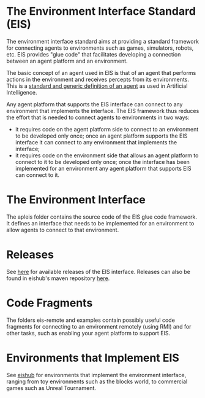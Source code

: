 # The Environment Interface Standard (EIS)

The environment interface standard aims at providing a standard framework for connecting agents to environments such as games, simulators, robots, etc. EIS provides "glue code" that facilitates developing a connection between an agent platform and an environment.

The basic concept of an agent used in EIS is that of an agent that performs actions in the environment and receives percepts from its environments. This is a [standard and generic definition of an agent](http://en.wikipedia.org/wiki/Intelligent_agent) as used in Artificial Intelligence.

Any agent platform that supports the EIS interface can connect to any environment that implements the interface. The EIS framework thus reduces the effort that is needed to connect agents to environments in two ways:

* it requires code on the agent platform side to connect to an environment to be developed only once; once an agent platform supports the EIS interface it can connect to any environment that implements the interface;
* it requires code on the environment side that allows an agent platform to connect to it to be developed only once; once the interface has been implemented for an environment any agent platform that supports EIS can connect to it.

# The Environment Interface
The apleis folder contains the source code of the EIS glue code framework. It defines an interface that needs to be implemented for an environment to allow agents to connect to that environment.

# Releases
See [here](https://github.com/eishub/eis/releases) for available releases of the EIS interface. Releases can also be found in eishub's maven repository [here](https://github.com/eishub/mvn-repo/tree/master/apleis).

# Code Fragments
The folders eis-remote and examples contain possibly useful code fragments for connecting to an environment remotely (using RMI) and for other tasks, such as enabling your agent platform to support EIS.

# Environments that Implement EIS

See [eishub](https://github.com/eishub/) for environments that implement the environment interface, ranging from toy environments such as the blocks world, to commercial games such as Unreal Tournament.